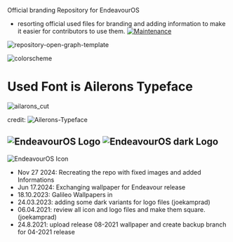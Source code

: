 Official branding Repository for EndeavourOS
* resorting official used files for branding and adding information to make it easier for contributors to use them.
  [![Maintenance](https://img.shields.io/maintenance/yes/2024.svg)]()

![repository-open-graph-template](https://raw.githubusercontent.com/endeavouros-team/Branding/refs/heads/main/EndeavourOS-logo-official/endeavourosos-logo-horizontal_with_safespace_and_background.svg)

![colorscheme](https://raw.githubusercontent.com/endeavouros-team/Branding/refs/heads/main/color-schemes/color-scheme-hex-preview.png)

# Used Font is Ailerons Typeface

![ailarons_cut](https://github.com/user-attachments/assets/8f12ccdc-d566-4f2b-aa22-9fef0098d308)


credit: ![Ailerons-Typeface](https://www.behance.net/gallery/25541553/Ailerons-Typeface/modules/943293657?isa0=1)


![EndeavourOS Logo](https://raw.githubusercontent.com/endeavouros-team/Branding/master/endeavouros.png "EndeavourOS Logo") ![EndeavourOS dark Logo](https://raw.githubusercontent.com/endeavouros-team/endeavouros-branding/master/endeavouros-dark.png "EndeavourOS dark Logo")
---
![EndeavourOS Icon](https://raw.githubusercontent.com/endeavouros-team/Branding/refs/heads/main/endeavouros-icon.png "EndeavourOS Icon")

* Nov 27 2024: Recreating the repo with fixed images and added Informations
* Jun 17.2024: Exchanging wallpaper for Endeavour release 
* 18.10.2023: Galileo Wallpapers in 
* 24.03.2023: adding some dark variants for logo files (joekamprad)
* 06.04.2021: review all icon and logo files and make them square. (joekamprad)
* 24.8.2021: upload release 08-2021 wallpaper and create backup branch for 04-2021 release



